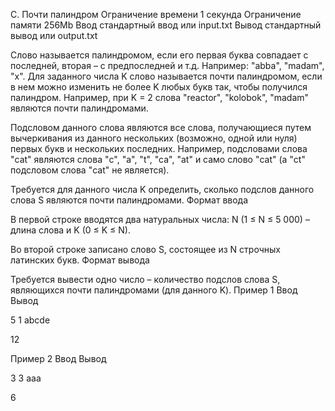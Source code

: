 
C. Почти палиндром
Ограничение времени 	1 секунда
Ограничение памяти 	256Mb
Ввод 	стандартный ввод или input.txt
Вывод 	стандартный вывод или output.txt

Слово называется палиндромом, если его первая буква совпадает с последней, вторая – с предпоследней и т.д. Например: "abba", "madam", "x". Для заданного числа K слово называется почти палиндромом, если в нем можно изменить не более K любых букв так, чтобы получился палиндром. Например, при K = 2 слова "reactor", "kolobok", "madam" являются почти палиндромами.

Подсловом данного слова являются все слова, получающиеся путем вычеркивания из данного нескольких (возможно, одной или нуля) первых букв и нескольких последних. Например, подсловами слова "cat" являются слова "c", "a", "t", "ca", "at" и само слово "cat" (а "ct" подсловом слова "cat" не является).

Требуется для данного числа K определить, сколько подслов данного слова S являются почти палиндромами.
Формат ввода

В первой строке вводятся два натуральных числа: N (1 ≤ N ≤ 5 000) – длина слова и K (0 ≤ K ≤ N).

Во второй строке записано слово S, состоящее из N строчных латинских букв.
Формат вывода

Требуется вывести одно число – количество подслов слова S, являющихся почти палиндромами (для данного K).
Пример 1
Ввод
Вывод

5 1
abcde

	

12

Пример 2
Ввод
Вывод

3 3
aaa

	

6
